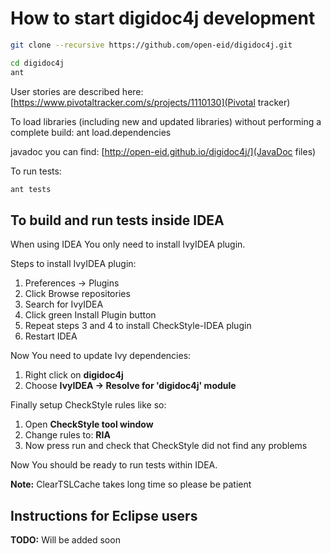 How to start digidoc4j development
===

```bash
git clone --recursive https://github.com/open-eid/digidoc4j.git

cd digidoc4j
ant
```

User stories are described here: 
[https://www.pivotaltracker.com/s/projects/1110130](Pivotal tracker)

To load libraries (including new and updated libraries) without 
performing a complete build: ant load.dependencies

javadoc you can find: [http://open-eid.github.io/digidoc4j/](JavaDoc files)

To run tests:

```bash
ant tests
```

To build and run tests inside IDEA
-----

When using IDEA You only need to install IvyIDEA plugin.

Steps to install IvyIDEA plugin:

1. Preferences -> Plugins
2. Click Browse repositories
3. Search for IvyIDEA
4. Click green Install Plugin button 
5. Repeat steps 3 and 4 to install CheckStyle-IDEA plugin
6. Restart IDEA

Now You need to update Ivy dependencies:

1. Right click on __digidoc4j__
2. Choose __IvyIDEA -> Resolve for 'digidoc4j' module__

Finally setup CheckStyle rules like so:

1. Open __CheckStyle tool window__ 
2. Change rules to: __RIA__
3. Now press run and check that CheckStyle did not find any problems

Now You should be ready to run tests within IDEA.

__Note:__ ClearTSLCache takes long time so please be patient

Instructions for Eclipse users
----

__TODO:__ Will be added soon

